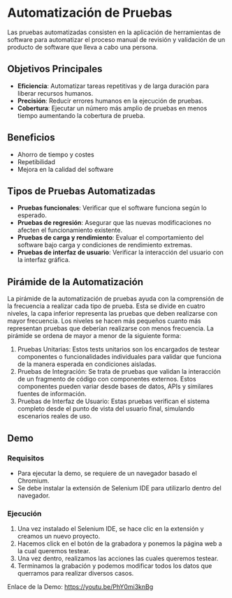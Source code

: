 # Automatización de Pruebas

Las pruebas automatizadas consisten en la aplicación de herramientas de software para automatizar el proceso manual de revisión y validación de un producto de software que lleva a cabo una persona.

## Objetivos Principales

- **Eficiencia**: Automatizar tareas repetitivas y de larga duración para liberar recursos humanos.
- **Precisión**: Reducir errores humanos en la ejecución de pruebas.
- **Cobertura**: Ejecutar un número más amplio de pruebas en menos tiempo aumentando la cobertura de prueba.

## Beneficios

- Ahorro de tiempo y costes
- Repetibilidad
- Mejora en la calidad del software

## Tipos de Pruebas Automatizadas

- **Pruebas funcionales**: Verificar que el software funciona según lo esperado.
- **Pruebas de regresión**: Asegurar que las nuevas modificaciones no afecten el funcionamiento existente.
- **Pruebas de carga y rendimiento**: Evaluar el comportamiento del software bajo carga y condiciones de rendimiento extremas.
- **Pruebas de interfaz de usuario**: Verificar la interacción del usuario con la interfaz gráfica.

## Pirámide de la Automatización

La pirámide de la automatización de pruebas ayuda con la comprensión de la frecuencia a realizar cada tipo de prueba. Esta se divide en cuatro niveles, la capa inferior representa las pruebas que deben realizarse con mayor frecuencia. Los niveles se hacen más pequeños cuanto más representan pruebas que deberían realizarse con menos frecuencia. La pirámide se ordena de mayor a menor de la siguiente forma:

1. Pruebas Unitarias: Estos tests unitarios son los encargados de testear componentes o funcionalidades individuales para validar que funciona de la manera esperada en condiciones aisladas.
2. Pruebas de Integración: Se trata de pruebas que validan la interacción de un fragmento de código con componentes externos. Estos componentes pueden variar desde bases de datos, APIs y similares fuentes de información.
3. Pruebas de Interfaz de Usuario: Estas pruebas verifican el sistema completo desde el punto de vista del usuario final, simulando escenarios reales de uso.

## Demo
### Requisitos
- Para ejecutar la demo, se requiere de un navegador basado el Chromium.
- Se debe instalar la extensión de Selenium IDE para utilizarlo dentro del navegador.

### Ejecución
1. Una vez instalado el Selenium IDE, se hace clic en la extensión y creamos un nuevo proyecto.
2. Hacemos click en el botón de la grabadora y ponemos la página web a la cual queremos testear.
3. Una vez dentro, realizamos las acciones las cuales queremos testear.
4. Terminamos la grabación y podemos modificar todos los datos que querramos para realizar diversos casos.

Enlace de la Demo: https://youtu.be/PhY0mi3knBg